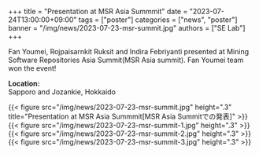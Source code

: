 +++
title = "Presentation at MSR Asia Summmit"
date = "2023-07-24T13:00:00+09:00"
tags = ["poster"]
categories = ["news", "poster"]
banner = "/img/news/2023-07-23-msr-summit.jpg"
authors = ["SE Lab"]
+++

Fan Youmei, Rojpaisarnkit Ruksit and Indira Febriyanti presented at Mining Software Repositories Asia Summit(MSR Asia summit). Fan Youmei team won the event!

**Location:** <br>
Sapporo and Jozankie, Hokkaido

{{< figure src="/img/news/2023-07-23-msr-summit.jpg" height=".3" title="Presentation at MSR Asia Summmit[MSR Asia Summitでの発表]" >}}
{{< figure src="/img/news/2023-07-23-msr-summit-1.jpg" height=".3" >}}
{{< figure src="/img/news/2023-07-23-msr-summit-2.jpg" height=".3" >}}
{{< figure src="/img/news/2023-07-23-msr-summit-3.jpg" height=".3" >}}
